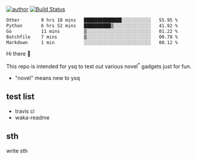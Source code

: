 [![author](https://img.shields.io/badge/author-ysq-green)](https://github.com/Yang-Shiqin)
[![Build Status](https://app.travis-ci.com/Yang-Shiqin/testall.svg?branch=main)](https://app.travis-ci.com/Yang-Shiqin/testall)

<!--START_SECTION:waka-->

```txt
Other        9 hrs 10 mins   ██████████████░░░░░░░░░░░   55.95 %
Python       6 hrs 52 mins   ██████████▒░░░░░░░░░░░░░░   41.92 %
Go           11 mins         ▒░░░░░░░░░░░░░░░░░░░░░░░░   01.22 %
Batchfile    7 mins          ▒░░░░░░░░░░░░░░░░░░░░░░░░   00.78 %
Markdown     1 min           ░░░░░░░░░░░░░░░░░░░░░░░░░   00.12 %
```

<!--END_SECTION:waka-->

Hi there 👋

This repo is intended for ysq to test out various novel<sup>*</sup> gadgets just for fun.

- "novel" means new to ysq

## test list
- travis ci
- waka-readme


## sth
write sth

